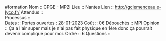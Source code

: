 #formation
Nom ::  CPGE - MP2I
Lieu ::  Nantes
Lien ::  http://gclemenceau.e-lyco.fr/
Attendus ::  
Processus ::  
Dates ::  Portes ouvertes : 28-01-2023
Coût ::  0€
Débouchés ::  MPI
Opinion ::  Ça a l'air super mais je n'ai pas fait physique en 1ère donc ça pourrait devenir compliqué pour moi.
Ordre ::  6
Questions ::  
